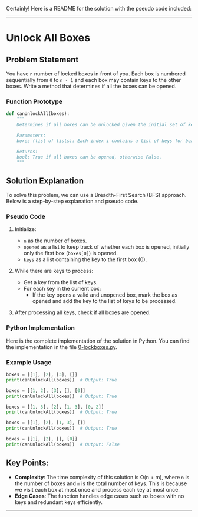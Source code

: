 Certainly! Here is a README for the solution with the pseudo code included:

---

# Unlock All Boxes

## Problem Statement
You have `n` number of locked boxes in front of you. Each box is numbered sequentially from `0` to `n - 1` and each box may contain keys to the other boxes. Write a method that determines if all the boxes can be opened.

### Function Prototype
```python
def canUnlockAll(boxes):
    """
    Determines if all boxes can be unlocked given the initial set of keys.

    Parameters:
    boxes (list of lists): Each index i contains a list of keys for boxes.

    Returns:
    bool: True if all boxes can be opened, otherwise False.
    """
```

## Solution Explanation

To solve this problem, we can use a Breadth-First Search (BFS) approach. Below is a step-by-step explanation and pseudo code.

### Pseudo Code
1. Initialize:
    - `n` as the number of boxes.
    - `opened` as a list to keep track of whether each box is opened, initially only the first box (`boxes[0]`) is opened.
    - `keys` as a list containing the key to the first box (0).

2. While there are keys to process:
    - Get a key from the list of keys.
    - For each key in the current box:
        - If the key opens a valid and unopened box, mark the box as opened and add the key to the list of keys to be processed.

3. After processing all keys, check if all boxes are opened.

### Python Implementation

Here is the complete implementation of the solution in Python. You can find the implementation in the file [0-lockboxes.py](./0-lockboxes.py).

### Example Usage
```python
boxes = [[1], [2], [3], []]
print(canUnlockAll(boxes))  # Output: True

boxes = [[1, 2], [3], [], [0]]
print(canUnlockAll(boxes))  # Output: True

boxes = [[1, 3], [2], [1, 3], [0, 2]]
print(canUnlockAll(boxes))  # Output: True

boxes = [[1], [2], [1, 3], []]
print(canUnlockAll(boxes))  # Output: True

boxes = [[1], [2], [], [0]]
print(canUnlockAll(boxes))  # Output: False
```

## Key Points:
- **Complexity**: The time complexity of this solution is O(n + m), where `n` is the number of boxes and `m` is the total number of keys. This is because we visit each box at most once and process each key at most once.
- **Edge Cases**: The function handles edge cases such as boxes with no keys and redundant keys efficiently.

---